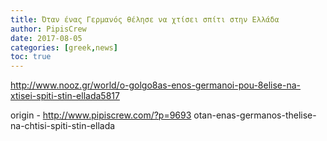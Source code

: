```yaml
---
title: Όταν ένας Γερμανός θέλησε να χτίσει σπίτι στην Ελλάδα
author: PipisCrew
date: 2017-08-05
categories: [greek,news]
toc: true
---
```


http://www.nooz.gr/world/o-golgo8as-enos-germanoi-pou-8elise-na-xtisei-spiti-stin-ellada5817

origin - http://www.pipiscrew.com/?p=9693 otan-enas-germanos-thelise-na-chtisi-spiti-stin-ellada
